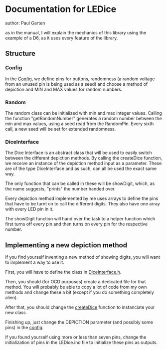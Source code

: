 # Documentation for LEDice

author: Paul Garten

as in the manual, I will explain the mechanics of this library using the example of a D6, 
as it uses every feature of the library.

## Structure
### Config
In the [Config](LEDice/src/Config.h), we define pins for buttons, 
randomness (a random voltage from an unused pin is being used as a seed) 
and choose a method of depiction and MIN and MAX values for random numbers. 

### Random
The random class can be initialized with min and max integer values. 
Calling the function "getRandomNumber" generates a random number 
between the min and max values, using a seed read from the RandomPin. 
Every sixth call, a new seed will be set for extended randomness.

### DiceInterface
The Dice Interface is an abstract class that will be used to easily switch between 
the different depiction methods. By calling the createDice function, we receive an 
instance of the depiction method input as a parameter. 
These are of the type DiceInterface and as such, can all be used the exact same way.

The only function that can be called in these will be showDigit, which, as the name suggests, 
"prints" the number handed over.

Every depiction method implemented by me uses arrays to define the pins 
that have to be turnt on to call the different digits. 
They also have one array with every LED pin in it.

The showDigit function will hand over the task to a helper function which first turns 
off every pin and then turns on every pin for the respective number.

## Implementing a new depiction method
If you find yourself inventing a new method of showing digits, you will want to implement a way to use it.

First, you will have to define the class in [DiceInterface.h](LEDice/src/DiceInterface.h). 

Then, you should (for OCD purposes) create a dedicated file for that method. 
You will probably be able to copy a lot of code from my own methods and change these a bit 
(except if you do something completely alien).

After that, you should change the [createDice](LEDice/src/DiceInterface.cpp) 
function to instanciate your new class.

Finishing up, just change the DEPICTION parameter (and possibly some pins) in the [config](LEDice/src/Config.h).

If you found yourself using more or less than seven pins, change the initialization of pins in the LEDice.ino 
file to initialize these pins as outputs.
